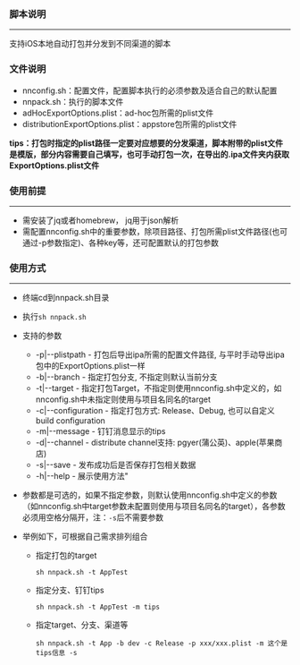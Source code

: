 

### 脚本说明

---

支持iOS本地自动打包并分发到不同渠道的脚本



### 文件说明

- nnconfig.sh：配置文件，配置脚本执行的必须参数及适合自己的默认配置
- nnpack.sh：执行的脚本文件
- adHocExportOptions.plist：ad-hoc包所需的plist文件
- distributionExportOptions.plist：appstore包所需的plist文件

**tips：打包时指定的plist路径一定要对应想要的分发渠道，脚本附带的plist文件是模版，部分内容需要自己填写，也可手动打包一次，在导出的.ipa文件夹内获取ExportOptions.plist文件**



### 使用前提

---

- 需安装了jq或者homebrew， jq用于json解析
- 需配置nnconfig.sh中的重要参数，除项目路径、打包所需plist文件路径(也可通过-p参数指定)、各种key等，还可配置默认的打包参数



### 使用方式

---

- 终端cd到nnpack.sh目录

- 执行`sh nnpack.sh`

- 支持的参数

  - -p|--plistpath - 打包后导出ipa所需的配置文件路径, 与平时手动导出ipa包中的ExportOptions.plist一样
  - -b|--branch  - 指定打包分支, 不指定则默认当前分支
  - -t|--target  - 指定打包Target，不指定则使用nnconfig.sh中定义的，如nnconfig.sh中未指定则使用与项目名同名的target
  - -c|--configuration - 指定打包方式: Release、Debug, 也可以自定义build configuration
  - -m|--message - 钉钉消息显示的tips
  - -d|--channel - distribute channel支持: pgyer(蒲公英)、apple(苹果商店)
  - -s|--save - 发布成功后是否保存打包相关数据
  - -h|--help - 展示使用方法"

- 参数都是可选的，如果不指定参数，则默认使用nnconfig.sh中定义的参数（如nnconfig.sh中target参数未配置则使用与项目名同名的target），各参数必须用空格分隔开，注：`-s`后不需要参数

- 举例如下，可根据自己需求排列组合

  - 指定打包的target

    ```
    sh nnpack.sh -t AppTest
    ```

  - 指定分支、钉钉tips

    ```
    sh nnpack.sh -t AppTest -m tips
    ```

  - 指定target、分支、渠道等

    ```
    sh nnpack.sh -t App -b dev -c Release -p xxx/xxx.plist -m 这个是tips信息 -s
    ```







  ​       

  ​        

  ​        

  ​        

  ​        

